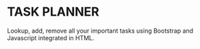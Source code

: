 # TASK PLANNER 
Lookup, add, remove all your important tasks using Bootstrap and Javascript integrated in HTML.
